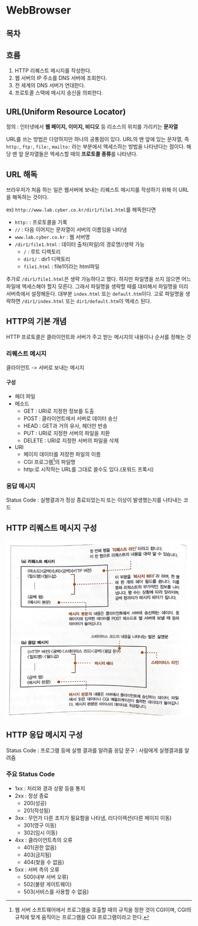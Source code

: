 # WebBrowser

## 목차


## 흐름
1. HTTP 리퀘스트 메시지를 작성한다.
2. 웹 서버의 IP 주소를 DNS 서버에 조회한다.
3. 전 세계의 DNS 서버가 연대한다.
4. 프로토콜 스택에 메시지 송신을 의뢰한다.


## URL(Uniform Resource Locator)
정의 : 인터넷에서 **웹 페이지, 이미지, 비디오** 등 리소스의 위치를 가리키는 **문자열**

URL를 쓰는 방법은 다양하지만 하나의 공통점이 있다.
URL의 맨 앞에 있는 문자열, 즉 `http:`, `ftp:`, `file:`, `mailto:` 라는 부분에서 엑세스하는 방법을 나타낸다는 점이다.
해당 맨 앞 문자열들은 엑세스할 때의 **프로토콜 종류**를 나타낸다.

## URL 해독
브라우저가 처음 하는 일은 웹서버에 보내는 리퀘스트 메시지를 작성하기 위해 이 URL을 해독하는 것이다.

ex) `http://www.lab.cyber.co.kr/dir1/file1.html`를 해독한다면
- `http:` : 프로토콜을 기록
- `//` : 다음 이어지는 문자열이 서버의 이름임을 나타냄
- `www.lab.cyber.co.kr` : 웹 서버명
- `/dir1/file1.html` : 데이터 출처(파일)의 경로명//생략 가능
  - `/` : 루트 디렉토리
  - `dir1/` : dir1 디렉토리
  - `file1.html` : file1이라는 html파일

추가로 `/dir1/file1.html`은 생략 가능하다고 했다.
하지만 파일명을 쓰지 않으면 어느 파일에 엑세스해야 할지 모른다.
그래서 파일명을 생략할 때를 대비해서 파일명을 미리 서버측에서 설정해둔다.
대부분 `index.html` 또는 `default.htm`이다.
고로 파일명을 생략하면 `/dir1/index.html` 또는 `dir1/default.htm`이 엑세스 된다.

## HTTP의 기본 개념
HTTP 프로토콜은 클라이언트와 서버가 주고 받는 메시지의 내용이나 순서를 정해논 것
### 리퀘스트 메시지
클라이언트 -> 서버로 보내는 메시지

#### 구성
- 헤더 파일
- 메소드
  - GET : URI로 지정한 정보를 도출
  - POST : 클라이언트에서 서버로 데이터 송신
  - HEAD : GET과 거의 유사, 헤더만 반송
  - PUT : URI로 지정한 서버의 파일을 치환
  - DELETE : URI로 지정한 서버의 파일을 삭제
- URI
  - 페이지 데이터를 저장한 파일의 이름
  - CGI 프로그램[^CGI프로그램]의 파일명
  - http:로 시작하는 URL를 그대로 쓸수도 있다.(포워드 프록시)

[^CGI프로그램]: 웹 서버 소프트웨어에서 프로그램을 호출할 때의 규칙을 정한 것이 CGI이며, CGI의 규칙에 맞게 움직이는 프로그램을 CGI 프로그램이라고 한다.

### 응답 메시지
Status Code : 실행결과가 정상 종료되었는지 또는 이상이 발생했는지를 나타내는 코드

## HTTP 리퀘스트 메시지 구성
![HTTP 메시지의 포맷](asset/http_message.PNG)

## HTTP 응답 메시지 구성
Status Code : 프로그램 등에 실행 결과를 알려줌
응답 문구 : 사람에게 실행결과를 알려줌

### 주요 Status Code
- 1xx : 처리와 경과 상황 등을 통지
- 2xx : 정상 종료
  - 200(성공)
  - 201(작성됨)
- 3xx : 무언가 다른 조치가 필요함을 나타냄, 리다이렉션(다른 페이지 이동)
  - 301(영구 이동)
  - 302(임시 이동)
- 4xx : 클라이언트측의 오류
  - 401(권한 없음)
  - 403(금지됨)
  - 404(찾을 수 없음)
- 5xx : 서버 측의 오류
  - 500(내부 서버 오류)
  - 502(불량 게이트웨이)
  - 503(서비스를 사용할 수 없음)
